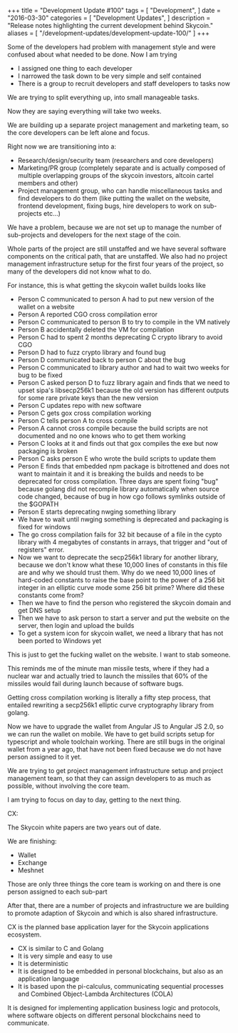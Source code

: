 +++
title = "Development Update #100"
tags = [
    "Development",
]
date = "2016-03-30"
categories = [
    "Development Updates",
]
description = "Release notes highlighting the current development behind Skycoin."
aliases = [
	"/development-updates/development-update-100/"
]
+++

Some of the developers had problem with management style and were confused about what needed to be done. Now I am trying
- I assigned one thing to each developer
- I narrowed the task down to be very simple and self contained
- There is a group to recruit developers and staff developers to tasks now

We are trying to split everything up, into small manageable tasks.

Now they are saying everything will take two weeks.

We are building up a separate project management and marketing team, so the core developers can be left alone and focus.

Right now we are transitioning into a:
- Research/design/security team (researchers and core developers)
- Marketing/PR group (completely separate and is actually composed of multiple overlapping groups of the skycoin investors, altcoin cartel members and other)
- Project management group, who can handle miscellaneous tasks and find developers to do them (like putting the wallet on the website, frontend development, fixing bugs, hire developers to work on sub-projects etc...)

We have a problem, because we are not set up to manage the number of sub-projects and developers for the next stage of the coin.

Whole parts of the project are still unstaffed and we have several software components on the critical path, that are unstaffed. We also had no project management infrastructure setup for the first four years of the project, so many of the developers did not know what to do.

For instance, this is what getting the skycoin wallet builds looks like

- Person C communicated to person A had to put new version of the wallet on a website
- Person A reported CGO cross compilation error
- Person C communicated to person B to try to compile in the VM natively
- Person B accidentally deleted the VM for compilation
- Person C had to spent 2 months deprecating C crypto library to avoid CGO
- Person D had to fuzz crypto library and found bug
- Person D communicated back to person C about the bug
- Person C communicated to library author and had to wait two weeks for bug to be fixed
- Person C asked person D to fuzz library again and finds that we need to upset sipa's libsecp256k1 because the old version has different outputs for some rare private keys than the new version
- Person C updates repo with new software
- Person C gets gox cross compilation working
- Person C tells person A to cross compile
- Person A cannot cross compile because the build scripts are not documented and no one knows who to get them working
- Person C looks at it and finds out that gox compiles the exe but now packaging is broken
- Person C asks person E who wrote the build scripts to update them
- Person E finds that embedded npm package is bitrottened and does not want to maintain it and it is breaking the builds and needs to be deprecated for cross compilation. Three days are spent fixing "bug" because golang did not recompile library automatically when source code changed, because of bug in how cgo follows symlinks outside of the $GOPATH
- Person E starts deprecating nwging something library
- We have to wait until nwging something is deprecated and packaging is fixed for windows
- The go cross compilation fails for 32 bit because of a file in the cypto library with 4 megabytes of constants in arrays, that trigger and "out of registers" error.
- Now we want to deprecate the secp256k1 library for another library, because we don't know what these 10,000 lines of constants in this file are and why we should trust them. Why do we need 10,000 lines of hard-coded constants to raise the base point to the power of a 256 bit integer in an elliptic curve mode some 256 bit prime? Where did these constants come from?
- Then we have to find the person who registered the skycoin domain and get DNS setup
- Then we have to ask person to start a server and put the website on the server, then login and upload the builds
- To get a system icon for skycoin wallet, we need a library that has not been ported to Windows yet

This is just to get the fucking wallet on the website. I want to stab someone.

This reminds me of the minute man missile tests, where if they had a nuclear war and actually tried to launch the missiles that 60% of the missiles would fail during launch because of software bugs.

Getting cross compilation working is literally a fifty step process, that entailed rewriting a secp256k1 elliptic curve cryptography library from golang.

Now we have to upgrade the wallet from Angular JS to Angular JS 2.0, so we can run the wallet on mobile. We have to get build scripts setup for typescript and whole toolchain working. There are still bugs in the original wallet from a year ago, that have not been fixed because we do not have person assigned to it yet.

We are trying to get project management infrastructure setup and project management team, so that they can assign developers to as much as possible, without involving the core team.

I am trying to focus on day to day, getting to the next thing.

CX:

The Skycoin white papers are two years out of date.

We are finishing:
- Wallet
- Exchange
- Meshnet

Those are only three things the core team is working on and there is one person assigned to each sub-part

After that, there are a number of projects and infrastructure we are building to promote adaption of Skycoin and which is also shared infrastructure.

CX is the planned base application layer for the Skycoin applications ecosystem.
- CX is similar to C and Golang
- It is very simple and easy to use
- It is deterministic
- It is designed to be embedded in personal blockchains, but also as an application language
- It is based upon the pi-calculus, communicating sequential processes and Combined Object-Lambda Architectures (COLA)

It is designed for implementing application business logic and protocols, where software objects on different personal blockchains need to communicate.
